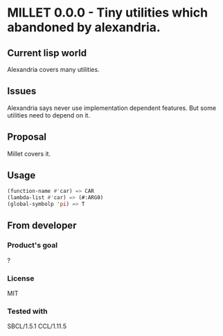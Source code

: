 # MILLET 0.0.0 - Tiny utilities which abandoned by alexandria.
## Current lisp world
Alexandria covers many utilities.
## Issues
Alexandria says never use implementation dependent features.
But some utilities need to depend on it.
## Proposal
Millet covers it.

## Usage

```lisp
(function-name #'car) => CAR
(lambda-list #'car) => (#:ARG0)
(global-symbolp 'pi) => T
```

## From developer
### Product's goal
?
### License
MIT
### Tested with
SBCL/1.5.1
CCL/1.11.5

